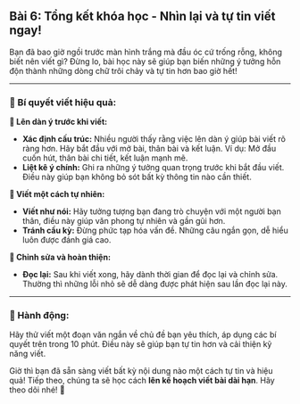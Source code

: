 ## Bài 6: Tổng kết khóa học - Nhìn lại và tự tin viết ngay!

Bạn đã bao giờ ngồi trước màn hình trắng mà đầu óc cứ trống rỗng, không biết nên viết gì? Đừng lo, bài học này sẽ giúp bạn biến những ý tưởng hỗn độn thành những dòng chữ trôi chảy và tự tin hơn bao giờ hết!

---

### 📌 Bí quyết viết hiệu quả:

**🔹 Lên dàn ý trước khi viết:**
- **Xác định cấu trúc:** Nhiều người thấy rằng việc lên dàn ý giúp bài viết rõ ràng hơn. Hãy bắt đầu với mở bài, thân bài và kết luận. Ví dụ: Mở đầu cuốn hút, thân bài chi tiết, kết luận mạnh mẽ.
- **Liệt kê ý chính:** Ghi ra những ý tưởng quan trọng trước khi bắt đầu viết. Điều này giúp bạn không bỏ sót bất kỳ thông tin nào cần thiết.

**🔹 Viết một cách tự nhiên:**
- **Viết như nói:** Hãy tưởng tượng bạn đang trò chuyện với một người bạn thân, điều này giúp văn phong tự nhiên và gần gũi hơn.
- **Tránh cầu kỳ:** Đừng phức tạp hóa vấn đề. Những câu ngắn gọn, dễ hiểu luôn được đánh giá cao.

**🔹 Chỉnh sửa và hoàn thiện:**
- **Đọc lại:** Sau khi viết xong, hãy dành thời gian để đọc lại và chỉnh sửa. Thường thì những lỗi nhỏ sẽ dễ dàng được phát hiện sau lần đọc lại này.

---

### 🚀 Hành động:

Hãy thử viết một đoạn văn ngắn về chủ đề bạn yêu thích, áp dụng các bí quyết trên trong 10 phút. Điều này sẽ giúp bạn tự tin hơn và cải thiện kỹ năng viết.

Giờ thì bạn đã sẵn sàng viết bất kỳ nội dung nào một cách tự tin và hiệu quả! Tiếp theo, chúng ta sẽ học cách **lên kế hoạch viết bài dài hạn**. Hãy theo dõi nhé! 🌟